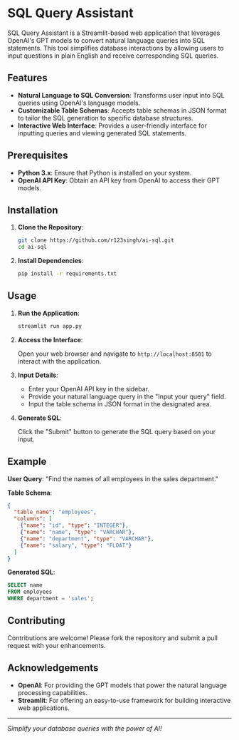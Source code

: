 # SQL Query Assistant

SQL Query Assistant is a Streamlit-based web application that leverages OpenAI's GPT models to convert natural language queries into SQL statements. This tool simplifies database interactions by allowing users to input questions in plain English and receive corresponding SQL queries.

## Features

- **Natural Language to SQL Conversion**: Transforms user input into SQL queries using OpenAI's language models.
- **Customizable Table Schemas**: Accepts table schemas in JSON format to tailor the SQL generation to specific database structures.
- **Interactive Web Interface**: Provides a user-friendly interface for inputting queries and viewing generated SQL statements.

## Prerequisites

- **Python 3.x**: Ensure that Python is installed on your system.
- **OpenAI API Key**: Obtain an API key from OpenAI to access their GPT models.

## Installation

1. **Clone the Repository**:

   ```bash
   git clone https://github.com/r123singh/ai-sql.git
   cd ai-sql
   ```

2. **Install Dependencies**:

   ```bash
   pip install -r requirements.txt
   ```

## Usage

1. **Run the Application**:

   ```bash
   streamlit run app.py
   ```

2. **Access the Interface**:

   Open your web browser and navigate to `http://localhost:8501` to interact with the application.

3. **Input Details**:

   - Enter your OpenAI API key in the sidebar.
   - Provide your natural language query in the "Input your query" field.
   - Input the table schema in JSON format in the designated area.

4. **Generate SQL**:

   Click the "Submit" button to generate the SQL query based on your input.

## Example

**User Query**: "Find the names of all employees in the sales department."

**Table Schema**:

```json
{
  "table_name": "employees",
  "columns": [
    {"name": "id", "type": "INTEGER"},
    {"name": "name", "type": "VARCHAR"},
    {"name": "department", "type": "VARCHAR"},
    {"name": "salary", "type": "FLOAT"}
  ]
}
```

**Generated SQL**:

```sql
SELECT name
FROM employees
WHERE department = 'sales';
```

## Contributing

Contributions are welcome! Please fork the repository and submit a pull request with your enhancements.

## Acknowledgements

- **OpenAI**: For providing the GPT models that power the natural language processing capabilities.
- **Streamlit**: For offering an easy-to-use framework for building interactive web applications.

---

*Simplify your database queries with the power of AI!* 
